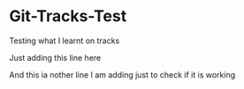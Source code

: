 # Git-Tracks-Test
Testing what I learnt on tracks

Just adding this line here

And this ia nother line I am adding just to check if it is working
